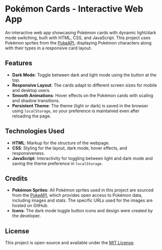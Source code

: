 # Pokémon Cards - Interactive Web App

An interactive web app showcasing Pokémon cards with dynamic light/dark mode switching, built with HTML, CSS, and JavaScript. This project uses Pokémon sprites from the [PokeAPI](https://pokeapi.co/), displaying Pokémon characters along with their types in a responsive card layout.

## Features
- **Dark Mode**: Toggle between dark and light mode using the button at the top.
- **Responsive Layout**: The cards adapt to different screen sizes for mobile and desktop users.
- **Smooth Animations**: Hover effects on the Pokémon cards with scaling and shadow transitions.
- **Persistent Theme**: The theme (light or dark) is saved in the browser using `localStorage`, so your preference is maintained even after reloading the page.


## Technologies Used
- **HTML**: Markup for the structure of the webpage.
- **CSS**: Styling for the layout, dark mode, hover effects, and responsiveness.
- **JavaScript**: Interactivity for toggling between light and dark mode and saving the theme preference in `localStorage`.

## Credits

- **Pokémon Sprites**: All Pokémon sprites used in this project are sourced from the [PokeAPI](https://pokeapi.co/), which provides open access to Pokémon data, including images and stats. The specific URLs used for the images are hosted on GitHub.
- **Icons**: The dark mode toggle button icons and design were created by the developer.

## License

This project is open-source and available under the [MIT License](LICENSE).

